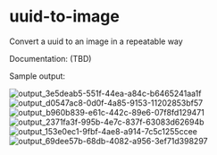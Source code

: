 
# uuid-to-image
Convert a uuid to an image in a repeatable way

Documentation: (TBD)

Sample output:

![output_3e5deab5-551f-44ea-a84c-b6465241aa1f](https://github.com/beefy/uuid-to-image/assets/5047455/f45371e1-a4c2-4a8c-941c-db5851184b38)
![output_d0547ac8-0d0f-4a85-9153-11202853bf57](https://github.com/beefy/uuid-to-image/assets/5047455/1cd4f1aa-b687-4e04-b938-a3c7514e7ba2)
![output_b960b839-e61c-442c-89e6-07f8fd129471](https://github.com/beefy/uuid-to-image/assets/5047455/f47914d0-520d-4b4f-b200-ac689955f45f)
![output_2371fa3f-995b-4e7c-837f-63083d62694b](https://github.com/beefy/uuid-to-image/assets/5047455/bd16cfac-5da1-4f8e-ac2a-134ababe0c95)
![output_153e0ec1-9fbf-4ae8-a914-7c5c1255ccee](https://github.com/beefy/uuid-to-image/assets/5047455/b3e4fff2-276b-4a18-bf92-da98a8842c04)
![output_69dee57b-68db-4082-a956-3ef71d398297](https://github.com/beefy/uuid-to-image/assets/5047455/76f28cb3-2b37-4325-bb28-8b112e022a8a)

